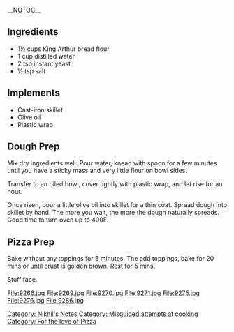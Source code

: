 \_\_NOTOC\_\_

Ingredients
-----------

-   1½ cups King Arthur bread flour
-   1 cup distilled water
-   2 tsp instant yeast
-   ½ tsp salt

Implements
----------

-   Cast-iron skillet
-   Olive oil
-   Plastic wrap

Dough Prep
----------

Mix dry ingredients well. Pour water, knead with spoon for a few minutes
until you have a sticky mass and very little flour on bowl sides.

Transfer to an oiled bowl, cover tightly with plastic wrap, and let rise
for an hour.

Once risen, pour a little olive oil into skillet for a thin coat. Spread
dough into skillet by hand. The more you wait, the more the dough
naturally spreads. Good time to turn oven up to 400F.

Pizza Prep
----------

Bake without any toppings for 5 minutes. The add toppings, bake for 20
mins or until crust is golden brown. Rest for 5 mins.

Stuff face.

<File:9266.jpg> <File:9269.jpg> <File:9270.jpg> <File:9271.jpg>
<File:9275.jpg> <File:9276.jpg> <File:9286.jpg>

[Category: Nikhil's Notes](Category:_Nikhil's_Notes "wikilink")
[Category: Misguided attempts at
cooking](Category:_Misguided_attempts_at_cooking "wikilink") [Category:
For the love of Pizza](Category:_For_the_love_of_Pizza "wikilink")
